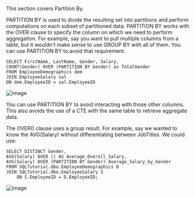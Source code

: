 
This section covers Partition By.

PARTITION BY is used to divide the resulting set into partitions and perform computations on each subset of partitioned data. PARTITION BY works with the OVER clause to specify the column on which we need to perform aggregation. For example, say you want to pull multiple columns from a table, but it wouldn't make sense to use GROUP BY with all of them. You can use PARTITION BY to avoid that requirement.

```
SELECT FirstName, LastName, Gender, Salary,
COUNT(Gender) OVER (PARTITION BY Gender) as TotalGender
FROM EmployeeDemographics dem
JOIN EmployeeSalary sal
ON dem.EmployeeID = sal.EmployeeID
```
![image](https://github.com/Liss4rd/DataAnalystBootcamp/assets/66858250/2a8b6700-72dc-4b67-85f9-4648cb2b6e6b)

You can use PARTITION BY to avoid interacting with those other columns.
This also avoids the use of a CTE with the same table to retrieve aggregate data.

The OVER() clause uses a group result. 
For example, say we wanted to know the AVG(Salary) without differentiating between JobTitles. We could use:

```
SELECT DISTINCT Gender,
AVG(Salary) OVER () AS Average_Overall_Salary,
AVG(Salary) OVER (PARTITION BY Gender) Average_Salary_by_Gender
FROM SQLTutorial.dbo.EmployeeDemographics D
JOIN SQLTutorial.dbo.EmployeeSalary S
	ON S.EmployeeID = D.EmployeeID;
```
![image](https://github.com/Liss4rd/DataAnalystBootcamp/assets/66858250/55ac6984-9eaa-438d-9b9f-d98b38d655cd)

